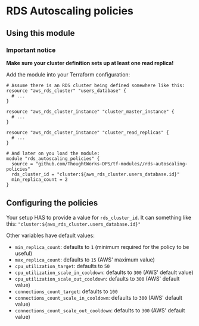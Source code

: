 # RDS Autoscaling policies

## Using this module

### Important notice

**Make sure your cluster definition sets up at least one read replica!**

Add the module into your Terraform configuration:

```hcl
# Assume there is an RDS cluster being defined somewhere like this:
resource "aws_rds_cluster" "users_database" {
  # ...
}

resource "aws_rds_cluster_instance" "cluster_master_instance" {
  # ...
}

resource "aws_rds_cluster_instance" "cluster_read_replicas" {
  # ...
}

# And later on you load the module:
module "rds_autoscaling_policies" {
  source = "github.com/ThoughtWorks-DPS/tf-modules//rds-autoscaling-policies"
  rds_cluster_id = "cluster:${aws_rds_cluster.users_database.id}"
  min_replica_count = 2
}
```

## Configuring the policies

Your setup HAS to provide a value for `rds_cluster_id`. It can something like this: `"cluster:${aws_rds_cluster.users_database.id}"`

Other variables have default values:

 - `min_replica_count`: defaults to `1` (minimum required for the policy to be useful)
 - `max_replica_count`: defaults to `15` (AWS' maximum value)
 - `cpu_utilization_target`: defaults to `50`
 - `cpu_utilization_scale_in_cooldown`: defaults to `300` (AWS' default value)
 - `cpu_utilization_scale_out_cooldown`: defaults to `300` (AWS' default value)
 - `connections_count_target`: defaults to `100`
 - `connections_count_scale_in_cooldown`: defaults to `300` (AWS' default value)
 - `connections_count_scale_out_cooldown`: defaults to `300` (AWS' default value)

